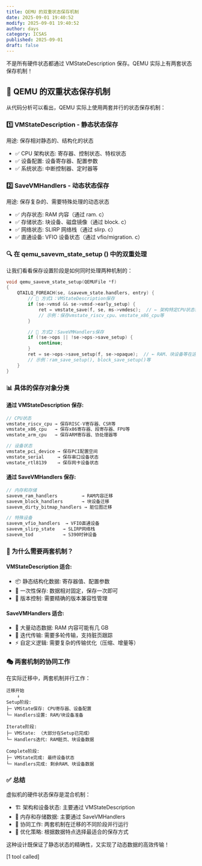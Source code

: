 ```yaml
---
title: QEMU 的双重状态保存机制
date: 2025-09-01 19:40:52
modify: 2025-09-01 19:40:52
author: days
category: ICSAS
published: 2025-09-01
draft: false
---
```


不是所有硬件状态都通过 VMStateDescription 保存。QEMU 实际上有两套状态保存机制！

## 🎯 QEMU 的双重状态保存机制

从代码分析可以看出，QEMU 实际上使用两套并行的状态保存机制：

### 1️⃣ VMStateDescription - 静态状态保存

用途: 保存相对静态的、结构化的状态

- ✅ CPU 架构状态: 寄存器、控制状态、特权状态
- ✅ 设备配置: 设备寄存器、配置参数
- ✅ 系统状态: 中断控制器、定时器等

### 2️⃣ SaveVMHandlers - 动态状态保存  

用途: 保存复杂的、需要特殊处理的动态状态

- ✅ 内存状态: RAM 内容（通过 ram. c）
- ✅ 存储状态: 块设备、磁盘镜像（通过 block. c）
- ✅ 网络状态: SLIRP 网络栈（通过 slirp. c）
- ✅ 直通设备: VFIO 设备状态（通过 vfio/migration. c）

### 🔍 在 qemu_savevm_state_setup () 中的双重处理

让我们看看保存设置阶段是如何同时处理两种机制的：

```c
void qemu_savevm_state_setup(QEMUFile *f)
{
    QTAILQ_FOREACH(se, &savevm_state.handlers, entry) {
        // 🎯 方式1：VMStateDescription保存
        if (se->vmsd && se->vmsd->early_setup) {
            ret = vmstate_save(f, se, ms->vmdesc);  // ← 架构特定CPU状态在这里
            // 示例：保存vmstate_riscv_cpu、vmstate_x86_cpu等
        }

        // 🎯 方式2：SaveVMHandlers保存  
        if (!se->ops || !se->ops->save_setup) {
            continue;
        }
        ret = se->ops->save_setup(f, se->opaque);  // ← RAM、块设备等在这里
        // 示例：ram_save_setup(), block_save_setup()等
    }
}
```

### 📊 具体的保存对象分类

#### 通过 VMStateDescription 保存:
```c
// CPU状态
vmstate_riscv_cpu → 保存RISC-V寄存器、CSR等
vmstate_x86_cpu   → 保存x86寄存器、段寄存器、FPU等
vmstate_arm_cpu   → 保存ARM寄存器、协处理器等

// 设备状态  
vmstate_pci_device → 保存PCI配置空间
vmstate_serial     → 保存串口设备状态
vmstate_rtl8139    → 保存网卡设备状态
```

#### 通过 SaveVMHandlers 保存:
```c
// 内存和存储
savevm_ram_handlers         → RAM内容迁移
savevm_block_handlers       → 块设备迁移  
savevm_dirty_bitmap_handlers → 脏位图迁移

// 特殊设备
savevm_vfio_handlers  → VFIO直通设备
savevm_slirp_state   → SLIRP网络栈
savevm_tod           → S390时钟设备
```

### 🔄 为什么需要两套机制？

#### VMStateDescription 适合:
- 📦 静态结构化数据: 寄存器值、配置参数
- 🎯 一次性保存: 数据相对固定，保存一次即可
- 🔧 版本控制: 需要精确的版本兼容性管理

#### SaveVMHandlers 适合:
- 💾 大量动态数据: RAM 内容可能有几 GB
- 🔄 迭代传输: 需要多轮传输，支持脏页跟踪
- ⚡ 自定义逻辑: 需要复杂的传输优化（压缩、增量等）

### 🎭 两套机制的协同工作

在实际迁移中，两套机制并行工作：

```
迁移开始
    ↓
Setup阶段: 
├─ VMState保存: CPU寄存器、设备配置
└─ Handlers设置: RAM/块设备准备

Iterate阶段:
├─ VMState: （大部分在Setup已完成）
└─ Handlers迭代: RAM脏页、块设备数据

Complete阶段:
├─ VMState完成: 最终设备状态
└─ Handlers完成: 剩余RAM、块设备数据
```

### ✅ 总结

虚拟机的硬件状态保存是混合机制：

- 🏗️ 架构和设备状态: 主要通过 VMStateDescription
- 💾 内存和存储数据: 主要通过 SaveVMHandlers  
- 🔄 协同工作: 两套机制在迁移的不同阶段并行运行
- 🎯 优化策略: 根据数据特点选择最适合的保存方式

这种设计既保证了静态状态的精确性，又实现了动态数据的高效传输！

[1 tool called]
